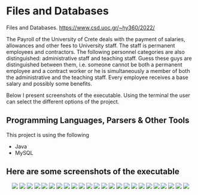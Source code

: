 # Files and Databases


Files and Databases. https://www.csd.uoc.gr/~hy360/2022/

The Payroll of the University of Crete deals with the payment of salaries, allowances and other fees to University staff. The staff is permanent employees and contractors. The following personnel categories are also distinguished: administrative staff and teaching staff. Guess these guys are distinguished between them, i.e. someone cannot be both a permanent employee and a contract worker or he is simultaneously a member of both the administrative and the teaching staff. Every employee
receives a base salary and possibly some benefits.

Below I present screenshots of the executable. Using the terminal the user can select the different options of the project.

## Programming Languages, Parsers & Other Tools

This project is using the following

- Java
- MySQL


## Here are some screenshots of the executable

<p align="middle">
<img src="https://github.com/AntonisSykoutris/Files-and-Databases/blob/main/Screenshots/0.0.0.PNG"/>
<img src="https://github.com/AntonisSykoutris/Files-and-Databases/blob/main/Screenshots/0.0.PNG"/>
<img src="https://github.com/AntonisSykoutris/Files-and-Databases/blob/main/Screenshots/0.PNG"/>
<img src="https://github.com/AntonisSykoutris/Files-and-Databases/blob/main/Screenshots/1.1.PNG"/>
<img src="https://github.com/AntonisSykoutris/Files-and-Databases/blob/main/Screenshots/1.PNG"/>
<img src="https://github.com/AntonisSykoutris/Files-and-Databases/blob/main/Screenshots/2.PNG"/>
<img src="https://github.com/AntonisSykoutris/Files-and-Databases/blob/main/Screenshots/2.1.PNG"/>
<img src="https://github.com/AntonisSykoutris/Files-and-Databases/blob/main/Screenshots/2.2.PNG"/>
<img src="https://github.com/AntonisSykoutris/Files-and-Databases/blob/main/Screenshots/3.PNG"/>
<img src="https://github.com/AntonisSykoutris/Files-and-Databases/blob/main/Screenshots/3.1.PNG"/>
<img src="https://github.com/AntonisSykoutris/Files-and-Databases/blob/main/Screenshots/3.2.PNG"/>
<img src="https://github.com/AntonisSykoutris/Files-and-Databases/blob/main/Screenshots/4.PNG"/>
<img src="https://github.com/AntonisSykoutris/Files-and-Databases/blob/main/Screenshots/4.1.PNG"/>
<img src="https://github.com/AntonisSykoutris/Files-and-Databases/blob/main/Screenshots/5.PNG"/>
<img src="https://github.com/AntonisSykoutris/Files-and-Databases/blob/main/Screenshots/5.1.PNG"/>
<img src="https://github.com/AntonisSykoutris/Files-and-Databases/blob/main/Screenshots/6.PNG"/>
<img src="https://github.com/AntonisSykoutris/Files-and-Databases/blob/main/Screenshots/6.1.PNG"/>
<img src="https://github.com/AntonisSykoutris/Files-and-Databases/blob/main/Screenshots/6v3.PNG"/>
<img src="https://github.com/AntonisSykoutris/Files-and-Databases/blob/main/Screenshots/6v3.1.PNG"/>
<img src="https://github.com/AntonisSykoutris/Files-and-Databases/blob/main/Screenshots/7.PNG"/>
<img src="https://github.com/AntonisSykoutris/Files-and-Databases/blob/main/Screenshots/8.PNG"/>
<img src="https://github.com/AntonisSykoutris/Files-and-Databases/blob/main/Screenshots/9.PNG"/>
<img src="https://github.com/AntonisSykoutris/Files-and-Databases/blob/main/Screenshots/10.PNG"/>
<img src="https://github.com/AntonisSykoutris/Files-and-Databases/blob/main/Screenshots/10v2.PNG"/>
</p>
